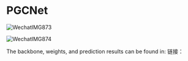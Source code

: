 # PGCNet
![WechatIMG873](https://github.com/WangYuSenn/PGCNet/assets/137267973/e29aba4b-8699-4071-997c-0132f952e325)

![WechatIMG874](https://github.com/WangYuSenn/PGCNet/assets/137267973/4a8d0152-ce4f-4abb-ba85-cafe9bba418d)

The backbone, weights, and prediction results can be found in: 链接：
